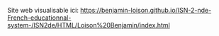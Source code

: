 Site web visualisable ici: https://benjamin-loison.github.io/ISN-2-nde-French-educationnal-system-/ISN2de/HTML/Loison%20Benjamin/index.html
